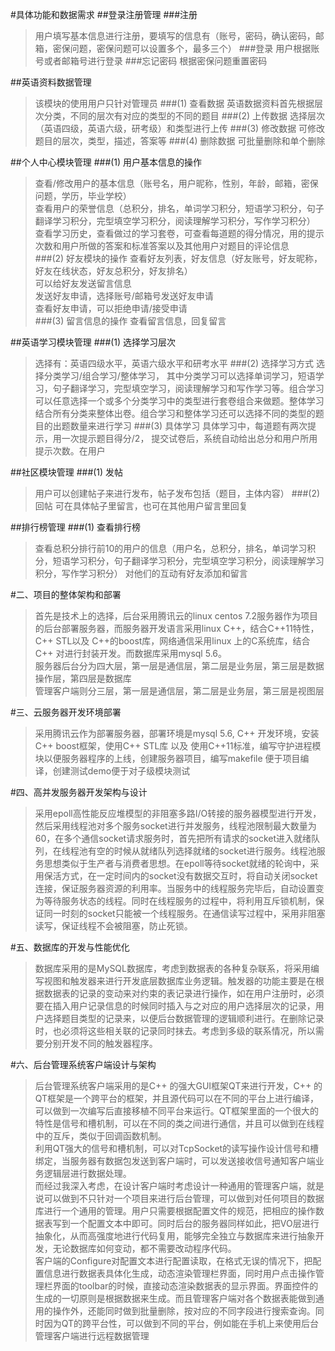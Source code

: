﻿#具体功能和数据需求
##登录注册管理
###注册
>用户填写基本信息进行注册，要填写的信息有（账号，密码，确认密码，邮箱，密保问题，密保问题可以设置多个，最多三个）
###登录
>用户根据账号或者邮箱号进行登录
###忘记密码
>根据密保问题重置密码

##英语资料数据管理
>该模块的使用用户只针对管理员
###(1) 查看数据
>英语数据资料首先根据层次分类，不同的层次有对应的类型的不同的题目
###(2) 上传数据
>选择层次（英语四级，英语六级，研考级）和类型进行上传
###(3) 修改数据
>可修改题目的层次，类型，描述，答案等
###(4) 删除数据
>可批量删除和单个删除
	
##个人中心模块管理
###(1) 用户基本信息的操作
>查看/修改用户的基本信息（账号名，用户昵称，性别，年龄，邮箱，密保问题，学历，毕业学校）<br />
>查看用户的荣誉信息（总积分，排名，单词学习积分，短语学习积分，句子翻译学习积分，完型填空学习积分，阅读理解学习积分，写作学习积分）<br />
>查看学习历史，查看做过的学习套卷，可查看每道题的得分情况，用的提示次数和用户所做的答案和标准答案以及其他用户对题目的评论信息 <br />
###(2) 好友模块的操作
>查看好友列表，好友信息（好友账号，好友昵称，好友在线状态，好友总积分，好友排名）<br />
>可以给好友发送留言信息 <br />
>发送好友申请，选择账号/邮箱号发送好友申请 <br />
>查看好友申请，可以拒绝申请/接受申请 <br />
###(3) 留言信息的操作
>查看留言信息，回复留言

##英语学习模块管理
###(1) 选择学习层次
>选择有：英语四级水平，英语六级水平和研考水平
###(2) 选择学习方式
>选择分类学习/组合学习/整体学习， 其中分类学习可以选择单词学习，短语学习，句子翻译学习，完型填空学习，阅读理解学习和写作学习等。组合学习可以任意选择一个或多个分类学习中的类型进行套卷组合来做题。整体学习结合所有分类来整体出卷。组合学习和整体学习还可以选择不同的类型的题目的出题数量来进行学习
###(3) 具体学习
>具体学习中，每道题有两次提示，用一次提示题目得分/2， 提交试卷后，系统自动给出总分和用户所用提示次数。在用户
	
##社区模块管理
###(1) 发帖
>用户可以创建帖子来进行发布，帖子发布包括（题目，主体内容）
###(2) 回帖
>可在具体帖子里留言，也可在其他用户留言里回复
	
##排行榜管理
###(1) 查看排行榜
>查看总积分排行前10的用户的信息（用户名，总积分，排名，单词学习积分，短语学习积分，句子翻译学习积分，完型填空学习积分，阅读理解学习积分，写作学习积分） 对他们的互动有好友添加和留言

#二、项目的整体架构和部署
>首先是技术上的选择，后台采用腾讯云的linux centos 7.2服务器作为项目的后台部署服务器，而服务器开发语言采用linux C++，结合C++11特性，C++ STL以及 C++的boost库，网络通信采用linux 上的C系统库，结合C++ 对进行封装开发。而数据库采用mysql 5.6。<br />
>服务器后台分为四大层，第一层是通信层，第二层是业务层，第三层是数据操作层，第四层是数据库<br />
>管理客户端则分三层，第一层是通信层，第二层是业务层，第三层是视图层<br />

#三、云服务器开发环境部署
>采用腾讯云作为部署服务器，部署环境是mysql 5.6, C++ 开发环境，安装C++ boost框架，使用C++ STL库 以及 使用C++11标准，编写守护进程模块以便服务器程序的上线，创建服务器项目，编写makefile 便于项目编译，创建测试demo便于对子级模块测试

#四、高并发服务器开发架构与设计
>采用epoll高性能反应堆模型的非阻塞多路I/O转接的服务器模型进行开发，然后采用线程池对多个服务socket进行并发服务，线程池限制最大数量为60，在多个通信socket请求服务时，首先把所有请求的socket进入就绪队列，在线程池有空的时候从就绪队列选择就绪的socket进行服务。线程池服务思想类似于生产者与消费者思想。在epoll等待socket就绪的轮询中，采用保活方式，在一定时间内的socket没有数据交互时，将自动关闭socket连接，保证服务器资源的利用率。当服务中的线程服务完毕后，自动设置变为等待服务状态的线程。同时在线程服务的过程中，将利用互斥锁机制，保证同一时刻的socket只能被一个线程服务。在通信读写过程中，采用非阻塞读写，保证线程不会被阻塞，防止死锁。

#五、数据库的开发与性能优化
>数据库采用的是MySQL数据库，考虑到数据表的各种复杂联系，将采用编写视图和触发器来进行开发底层数据库业务逻辑。触发器的功能主要是在根据数据表的记录的变动来对约束的表记录进行操作，如在用户注册时，必须要在插入用户记录信息的时候同时插入与之对应的用户选择层次的记录，用户选择题目类型的记录来，以便后台数据管理的逻辑顺利进行。在删除记录时，也必须将这些相关联的记录同时抹去。考虑到多级的联系情况，所以需要分别开发不同的触发器程序。

#六、后台管理系统客户端设计与架构
>后台管理系统客户端采用的是C++ 的强大GUI框架QT来进行开发，C++ 的QT框架是一个跨平台的框架，并且源代码可以在不同的平台上进行编译，可以做到一次编写后直接移植不同平台来运行。QT框架里面的一个很大的特性是信号和槽机制，可以在不同的类之间进行通信，并且可以做到在线程中的互斥，类似于回调函数机制。<br />
>利用QT强大的信号和槽机制，可以对TcpSocket的读写操作设计信号和槽绑定，当服务器有数据包发送到客户端时，可以发送接收信号通知客户端业务逻辑层进行数据处理。<br />
>而经过我深入考虑，在设计客户端时考虑设计一种通用的管理客户端，就是说可以做到不只针对一个项目来进行后台管理，可以做到对任何项目的数据库进行一个通用的管理。用户只需要根据配置文件的规范，把相应的操作数据表写到一个配置文本中即可。同时后台的服务器同样如此，把VO层进行抽象化，从而高强度地进行代码复用，能够完全独立与数据库来进行抽象开发，无论数据库如何变动，都不需要改动程序代码。<br />
>客户端的Configure对配置文本进行配置读取，在格式无误的情况下，把配置信息进行数据表具体化生成，动态渲染管理栏界面，同时用户点击操作管理栏界面的toolbar的时候，直接动态渲染数据表的显示界面。界面控件的生成的一切原则是根据数据来生成。而且管理客户端对各个数据表能做到通用的操作外，还能同时做到批量删除，按对应的不同字段进行搜索查询。同时因为QT的跨平台性，可以做到不同的平台，例如能在手机上来使用后台管理客户端进行远程数据管理<br />
